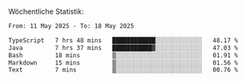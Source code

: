 
Wöchentliche Statistik:
<!--START_SECTION:waka-->

```txt
From: 11 May 2025 - To: 18 May 2025

TypeScript   7 hrs 48 mins   ████████████░░░░░░░░░░░░░   48.17 %
Java         7 hrs 37 mins   ███████████▓░░░░░░░░░░░░░   47.03 %
Bash         18 mins         ▒░░░░░░░░░░░░░░░░░░░░░░░░   01.91 %
Markdown     15 mins         ▒░░░░░░░░░░░░░░░░░░░░░░░░   01.56 %
Text         7 mins          ▒░░░░░░░░░░░░░░░░░░░░░░░░   00.76 %
```

<!--END_SECTION:waka-->
